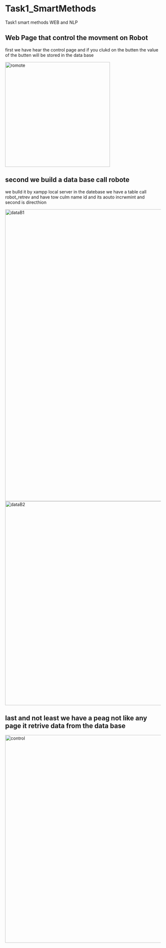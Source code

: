 # Task1_SmartMethods
Task1 smart methods WEB and NLP

## Web Page that control the movment on Robot

first we have hear the control page 
and if you clukd on the butten the value of the butten will be stored in the data base 


<img width="339" alt="romote" src="https://github.com/AliRALEissi/Task1_SmartMethods/assets/138800106/c6fc3505-5ac9-4620-9521-230bf52dcc83">

## second we build a data base call robote 
we bulld it by xampp local server 
in the datebase we have a table  call robot_retrev and have tow  culm name id and its aouto incrwmint and second  is directhion 


<img width="944" alt="dataB1" src="https://github.com/AliRALEissi/Task1_SmartMethods/assets/138800106/1241ce08-ab8b-4327-9330-d82bf5a2922d">
<img width="660" alt="dataB2" src="https://github.com/AliRALEissi/Task1_SmartMethods/assets/138800106/d0ff632a-8142-43e3-9a51-4ddf93f51b41">


## last and not least we have a peag not like any page it retrive data from the data base 


<img width="672" alt="control" src="https://github.com/AliRALEissi/Task1_SmartMethods/assets/138800106/c084c294-a3b5-4fce-9ce5-258d57aa7fec">



